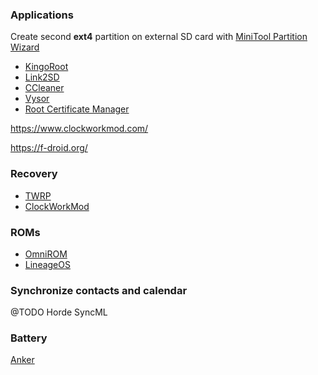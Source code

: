 ### Applications

Create second **ext4** partition on external SD card with
[MiniTool Partition Wizard](https://www.partitionwizard.com/free-partition-manager.html)

- [KingoRoot](https://root-apk.kingoapp.com/)
- [Link2SD](https://play.google.com/store/apps/details?id=com.buak.Link2SD)
- [CCleaner](https://play.google.com/store/apps/details?id=com.piriform.ccleaner)
- [Vysor](https://chrome.google.com/webstore/detail/vysor/gidgenkbbabolejbgbpnhbimgjbffefm)
- [Root Certificate Manager](https://play.google.com/store/apps/details?id=net.jolivier.cert.Importer)

https://www.clockworkmod.com/

https://f-droid.org/

### Recovery

- [TWRP](https://twrp.me/Devices/)
- [ClockWorkMod](https://theunlockr.com/2014/02/27/install-clockworkmod-recovery-samsung-galaxy-xcover-2-gt-s7710/)

### ROMs

- [OmniROM](https://dl.omnirom.org/)
- [LineageOS](https://download.lineageos.org/)

### Synchronize contacts and calendar

@TODO Horde SyncML

### Battery

[Anker](https://www.anker.com/de/products/219/291/Zusatzakkus-mit-kolossaler-Kapazit%C3%A4t)
